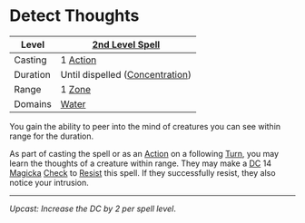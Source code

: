 # Detect Thoughts

| Level    | [2nd Level Spell](2nd%20Level%20Spells.md)                            |
| -------- | --------------------------------------------------------------------- |
| Casting  | 1 [Action](../../../../Game%20Procedures/Core%20Procedures/Action.md) |
| Duration | Until dispelled ([Concentration](../../Concentration.md))             |
| Range    | 1 [Zone](../../../../Game%20Procedures/Core%20Procedures/Zone.md)     |
| Domains  | [Water](../../Spell%20Domains/Water.md)                               |

You gain the ability to peer into the mind of creatures you can see within range for the duration.

As part of casting the spell or as an [Action](../../../../Game%20Procedures/Core%20Procedures/Action.md) on a following [Turn](../../../../Game%20Procedures/Core%20Procedures/Turn.md), you may learn the thoughts of a creature within range. They may make a [DC](../../../../Game%20Procedures/Core%20Procedures/DC.md) 14 [Magicka](../../../../Player%20Characters/Attributes/Magicka.md) [Check](../../../../Game%20Procedures/Core%20Procedures/Check.md) to [Resist](../../Resist.md) this spell. If they successfully resist, they also notice your intrusion.

---
*Upcast: Increase the DC by 2 per spell level*.
